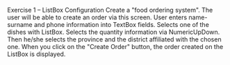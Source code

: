 Exercise 1 – ListBox Configuration
Create a "food ordering system". The user will be able to create an order via this screen. User
enters name-surname and phone information into TextBox fields. Selects one of the dishes with
ListBox. Selects the quantity information via NumericUpDown. Then he/she selects the province
and the district affiliated with the chosen one. When you click on the "Create Order" button, the
order created on the ListBox is displayed.
